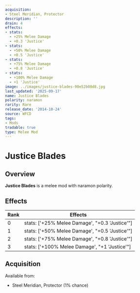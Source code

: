 ```yaml
---
acquisition:
- Steel Meridian, Protector
description: ''
drain: 4
effects:
- stats:
  - +25% Melee Damage
  - +0.3 'Justice'
- stats:
  - +50% Melee Damage
  - +0.5 'Justice'
- stats:
  - +75% Melee Damage
  - +0.8 'Justice'
- stats:
  - +100% Melee Damage
  - +1 'Justice'
image: ../images/justice-blades-90e52b08d8.jpg
last_updated: '2025-09-17'
name: Justice Blades
polarity: naramon
rarity: Rare
release_date: '2014-10-24'
source: WFCD
tags:
- Mods
tradable: true
type: Melee Mod
---
```


# Justice Blades

## Overview

**Justice Blades** is a melee mod with naramon polarity.

## Effects

| Rank | Effects |
|------|----------|
| 0 | stats: ['+25% Melee Damage', "+0.3 'Justice'"] |
| 1 | stats: ['+50% Melee Damage', "+0.5 'Justice'"] |
| 2 | stats: ['+75% Melee Damage', "+0.8 'Justice'"] |
| 3 | stats: ['+100% Melee Damage', "+1 'Justice'"] |

## Acquisition

Available from:
- Steel Meridian, Protector (1% chance)

